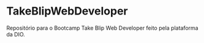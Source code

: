 # TakeBlipWebDeveloper
Repositório para o Bootcamp Take Blip Web Developer feito pela plataforma da DIO.
